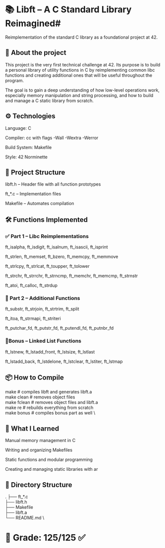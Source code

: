 # 📚 Libft – A C Standard Library Reimagined#

Reimplementation of the standard C library as a foundational project at 42.

## 🚀 About the project

This project is the very first technical challenge at 42. Its purpose is to build a personal library of utility functions in C by reimplementing common libc functions and creating additional ones that will be useful throughout the program.

The goal is to gain a deep understanding of how low-level operations work, especially memory manipulation and string processing, and how to build and manage a C static library from scratch.

## ⚙️ Technologies

Language: C

Compiler: cc with flags -Wall -Wextra -Werror

Build System: Makefile

Style: 42 Norminette

## 🧩 Project Structure

libft.h – Header file with all function prototypes

ft_*.c – Implementation files

Makefile – Automates compilation

## 🛠️ Functions Implemented

### ✅ Part 1 – Libc Reimplementations

ft_isalpha, ft_isdigit, ft_isalnum, ft_isascii, ft_isprint

ft_strlen, ft_memset, ft_bzero, ft_memcpy, ft_memmove

ft_strlcpy, ft_strlcat, ft_toupper, ft_tolower

ft_strchr, ft_strrchr, ft_strncmp, ft_memchr, ft_memcmp, ft_strnstr

ft_atoi, ft_calloc, ft_strdup

### 🔧 Part 2 – Additional Functions

ft_substr, ft_strjoin, ft_strtrim, ft_split

ft_itoa, ft_strmapi, ft_striteri

ft_putchar_fd, ft_putstr_fd, ft_putendl_fd, ft_putnbr_fd

### 🧪Bonus – Linked List Functions

ft_lstnew, ft_lstadd_front, ft_lstsize, ft_lstlast

ft_lstadd_back, ft_lstdelone, ft_lstclear, ft_lstiter, ft_lstmap

## 📦 How to Compile

make        # compiles libft and generates libft.a \
make clean  # removes object files \
make fclean # removes object files and libft.a \
make re     # rebuilds everything from scratch \
make bonus  # compiles bonus part as well \

## 🧠 What I Learned

Manual memory management in C

Writing and organizing Makefiles

Static functions and modular programming

Creating and managing static libraries with ar

## 📁 Directory Structure

.
├── ft_*.c \
├── libft.h \
├── Makefile \
├── libft.a \
└── README.md \


# 🏁 Grade: 125/125 ✅

